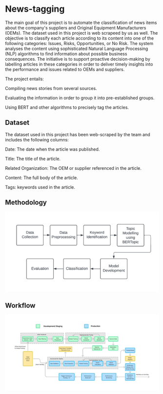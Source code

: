 # News-tagging
The main goal of this project is to automate the classification of news items about the company's suppliers and Original Equipment Manufacturers (OEMs). The dataset used in this project is web scrapeed by us as well. The objective is to classify each article according to its content into one of the following categories: Issues, Risks, Opportunities, or No Risk. The system analyses the content using sophisticated Natural Language Processing (NLP) algorithms to find information about possible business consequences. The initiative is to support proactive decision-making by labelling articles in these categories in order to deliver timely insights into the performance and issues related to OEMs and suppliers.

The project entails:

Compiling news stories from several sources.

Evaluating the information in order to group it into pre-established groups.

Using BERT and other algorithms to precisely tag the articles.


## Dataset
The dataset used in this project has been web-scraped by the team and includes the following columns:

Date: The date when the article was published.


Title: The title of the article.


Related Organization: The OEM or supplier referenced in the article.


Content: The full body of the article.


Tags: keywords used in the article.


## Methodology
![Methodology](https://github.com/Hemakshi011/News-tagging/blob/main/Methodology.png)


## Workflow
![Workflow](https://github.com/Hemakshi011/News-tagging/blob/main/Workflow.jpg)




